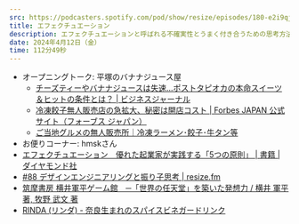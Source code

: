 ```yaml
---
src: https://podcasters.spotify.com/pod/show/resize/episodes/180-e2i9qjo
title: エフェクチュエーション
description: エフェクチュエーションと呼ばれる不確実性とうまく付き合うための思考方法を紹介しつつ、新規事業などゼロイチのモノづくりで必要な心構えについて話しました。
date: 2024年4月12日（金）
time: 112分49秒
---
```


- オープニングトーク: 平塚のバナナジュース屋
    - [チーズティーやバナナジュースは失速…ポストタピオカの本命スイーツ＆ヒットの条件とは？ | ビジネスジャーナル](https://biz-journal.jp/health/post_229982.html)
    - [冷凍餃子無人販売店の急拡大、秘密は開店コスト | Forbes JAPAN 公式サイト（フォーブス ジャパン）](https://forbesjapan.com/articles/detail/66138)
    - [ご当地グルメの無人販売所｜冷凍ラーメン･餃子･牛タン等](https://www.gotouchi-gourmet.com/)
- お便りコーナー: hmskさん
- [エフェクチュエーション　優れた起業家が実践する「5つの原則」 | 書籍 | ダイヤモンド社](https://www.diamond.co.jp/book/9784478110744.html)
- [#88 デザインエンジニアリングと振り子思考 | resize.fm](https://resize.fm/ep/88-pendulum-thinking/)
- [筑摩書房 横井軍平ゲーム館　─「世界の任天堂」を築いた発想力 / 横井 軍平 著, 牧野 武文 著](https://www.chikumashobo.co.jp/product/9784480432933/)
- [RINDA (リンダ) - 奈良生まれのスパイスビネガードリンク](https://rinda.today/)
